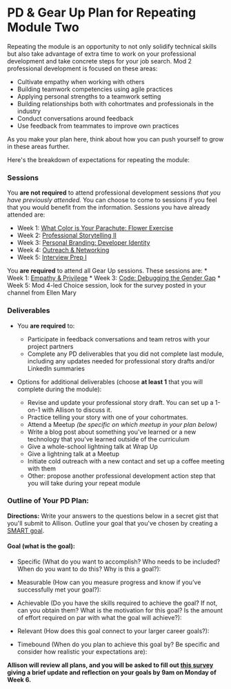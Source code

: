 # PD & Gear Up Plan for Repeating Module Two
Repeating the module is an opportunity to not only solidify technical skills but also take advantage of extra time to work on your professional development and take concrete steps for your job search. Mod 2 professional development is focused on these areas:

* Cultivate empathy when working with others
* Building teamwork competencies using agile practices
* Applying personal strengths to a teamwork setting
* Building relationships both with cohortmates and professionals in the industry
* Conduct conversations around feedback
* Use feedback from teammates to improve own practices

As you make your plan here, think about how you can push yourself to grow in these areas further.

Here's the breakdown of expectations for repeating the module:

### Sessions
You **are not required** to attend professional development sessions *that you have previously attended.* You can choose to come to sessions if you feel that you would benefit from the information. Sessions you have already attended are:

  * Week 1: [What Color is Your Parachute: Flower Exercise](https://github.com/turingschool/career-development-curriculum/blob/master/module_two/flower_exercise.md)
  * Week 2: [Professional Storytelling II](https://github.com/turingschool/career-development-curriculum/blob/master/module_two/professional_storytelling_ii.md)
  * Week 3: [Personal Branding: Developer Identity](https://github.com/turingschool/career-development-curriculum/blob/master/module_two/developer_identity.md)
  * Week 4: [Outreach & Networking](https://github.com/turingschool/career-development-curriculum/blob/master/module_two/outreach_and_networking.md)
  * Week 5: [Interview Prep I](https://github.com/turingschool/career-development-curriculum/blob/master/module_two/interview_prep_i.md)
  
You **are required** to attend all Gear Up sessions. These sessions are:
    * Week 1: [Empathy & Privilege](https://github.com/turingschool/gear-up/blob/master/Mod2_Week1_Empathy_and_Privilege.markdown)
    * Week 3: [Code: Debugging the Gender Gap](https://github.com/turingschool/gear-up/blob/master/Mod2_Week3_Code_debugging_compact_version.md)
    * Week 5: Mod 4-led Choice session, look for the survey posted in your channel from Ellen Mary
    
### Deliverables
* You **are required** to:
   * Participate in feedback conversations and team retros with your project partners
   * Complete any PD deliverables that you did not complete last module, including any updates needed for professional story drafts and/or LinkedIn summaries
   
* Options for additional deliverables (choose **at least 1** that you will complete during the module):
   * Revise and update your professional story draft. You can set up a 1-on-1 with Allison to discuss it.
   * Practice telling your story with one of your cohortmates.
   * Attend a Meetup *(be specific on which meetup in your plan below)*
   * Write a blog post about something you've learned or a new technology that you've learned outside of the curriculum
   * Give a whole-school lightning talk at Wrap Up
   * Give a lightning talk at a Meetup
   * Initiate cold outreach with a new contact and set up a coffee meeting with them
   * Other: propose another professional development action step that you will take during your repeat module

### Outline of Your PD Plan:
**Directions:** Write your answers to the questions below in a secret gist that you'll submit to Allison. Outline your goal that you've chosen by creating a [SMART goal](https://www.smartsheet.com/blog/essential-guide-writing-smart-goals). 

#### Goal (what is the goal): 

* Specific (What do you want to accomplish? Who needs to be included? When do you want to do this? Why is this a goal?): 

* Measurable (How can you measure progress and know if you’ve successfully met your goal?):

* Achievable (Do you have the skills required to achieve the goal? If not, can you obtain them? What is the motivation for this goal? Is the amount of effort required on par with what the goal will achieve?):

* Relevant (How does this goal connect to your larger career goals?):

* Timebound (When do you plan to achieve this goal by? Be specific and consider how realistic your expectations are):

**Allison will review all plans, and you will be asked to fill out [this survey](https://goo.gl/forms/yY8pd8bcJGV3bPwq2) giving a brief update and reflection on your goals by 9am on Monday of Week 6.**   
